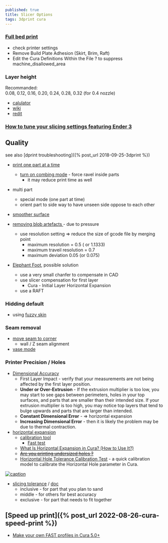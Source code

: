 ```yaml
---
published: true
title: Slicer Options
tags: 3dprint cura
---
```


### [Full bed print](https://3dprinterly.com/how-to-print-use-maximum-build-volume-in-cura/)
- check printer settings
- Remove Build Plate Adhesion (Skirt, Brim, Raft)
- Edit the Cura Definitions Within the File ? to suppress machine_disallowed_area

### Layer height
Recommanded:  
0.08, 0.12, 0.16, 0.20, 0.24, 0.28, 0.32 (for 0.4 nozzle)

- [calulator](https://blog.prusaprinters.org/calculator/#optimallayer)
- [wiki](https://3dprint.wiki/reprap/anet/a8/layer-heights)
- [redit](https://www.reddit.com/r/CR10/comments/8i88h0/cr10s_layer_height_upgrade_is_there_such_a_thing/)

### [How to tune your slicing settings featuring Ender 3](https://www.youtube.com/watch?v=3yIebnVjADM)

## Quality
see also [dprint troubleshooting]({% post_url 2018-09-25-3dprint %})

- [print one part at a time](https://www.youtube.com/watch?v=6Z02BowhQwU)
	- [turn on combing mode](https://www.youtube.com/watch?v=FdnV71HYIEw) - force ravel inside parts
    	- it may reduce print time as well
- multi part
	- special mode (one part at time)
    - orient part to side way to have unseen side oppose to each other
- [smoother surface](https://www.youtube.com/watch?v=jkAqTWmVRVA)
- [removing blob artefacts ](https://www.youtube.com/watch?v=Hvw3DrVAeTA) - due to pressure
	- use resolution setting => reduce the size of gcode file by merging point
    	- maximum resolution = 0.5 ( or 1.1333)
        - maximum traveil resolution = 0.7
        - maximum deviation 0.05 (or 0.075)

- [Elephant Foot](https://www.youtube.com/watch?v=zlgR3rHg4p8), possible solution
	- use a very small chanfer to compensate in CAD
    - use slicer compensation for first layer
		- Cura - Initial Layer Horizontal Expansion
    - use a RAFT

### Hidding default

- using [fuzzy skin](https://www.youtube.com/watch?v=K0uXhN3CffQ)

### Seam removal
- [move seam to corner](https://youtu.be/NU1kYEE3qrQ?t=114)
	- wall / Z seam alignment
- [vase mode](https://www.youtube.com/watch?v=iJXIqdJpkuI)

### Printer Precision / Holes
- [Dimensional Accuracy](https://www.simplify3d.com/support/print-quality-troubleshooting/dimensional-accuracy/)
	- First Layer Impact - verify that your measurements are not being affected by the first layer position.
    - **Under or Over-Extrusion** - If the extrusion multiplier is too low, you may start to see gaps between perimeters, holes in your top surfaces, and parts that are smaller than their intended size. If your extrusion multiplier is too high, you may notice top layers that tend to bulge upwards and parts that are larger than intended.
    - **Constant Dimensional Error** - => horizontal expansion
    - **Increasing Dimensional Error** -  then it is likely the problem may be due to thermal contraction.
- [horizontal expansion](https://www.youtube.com/watch?v=-jsBI3OeUJQ) 
	- [calibration tool](https://www.thingiverse.com/thing:4766295)
		- [Fast test](https://www.thingiverse.com/thing:3535060)
    - [What Is Horizontal Expansion in Cura? (How to Use It?)](https://www.3dprintbeast.com/cura-horizontal-expansion/)
     - [<strike>Are you printing undersized holes ?</strike>](http://www.deltarap.org/printing-undersized-holes)
     - [Horizontal Hole Tolerance Calibration Test](https://www.thingiverse.com/thing:4772939) - a quick calibration model to calibrate the Horizontal Hole parameter in Cura.
     
[![caption](https://cdn.thingiverse.com/assets/3a/f4/55/92/fe/medium_preview_CALIBRER.00_07_33_58.Still001.jpg) ](https://www.thingiverse.com/thing:4772939)
 
- [slicing tolerance](https://www.youtube.com/watch?v=X6nCKQToOUg) / [doc](https://support.ultimaker.com/hc/en-us/articles/360012614559-Experimental-settings)
	- inclusive - for part that you plan to sand
    - middle - for others for best accuracy
    - exclusive - for part that needs to fit together


## [Speed up print]({% post_url 2022-08-26-cura-speed-print %})

- [Make your own FAST profiles in Cura 5.0+](https://www.youtube.com/watch?v=rWxl3ApL-Ks)
